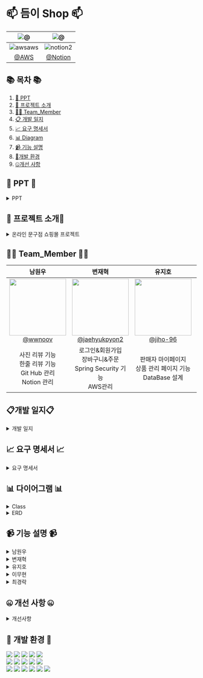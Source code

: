 #  📫 듬이 Shop 📫



<!--![256컬러](https://github.com/NovTeamProject/Team_Project/assets/145524959/3298851f-7534-4304-99b3-55106605b887)-->


<div>

| **![@](https://github.com/DeumE-Shop/DeumE-Shop/assets/145524959/9eb4164b-6aff-4d7e-95db-08819308bfca)** |  **![@](https://github.com/DeumE-Shop/DeumE-Shop/assets/145524959/5b99770c-ecc7-4cb8-bd7f-3daf8883278d)** |
| :------: |  :------: |
|  ![awsaws](https://github.com/NovTeamProject/Team_Project/assets/145963611/c33a2433-81d8-4137-88d6-c7c7c350a030)  |  ![notion2](https://github.com/NovTeamProject/Team_Project/assets/145963611/8e1e720e-e202-4ad8-9767-0befe6dcf529)  | 
|  [@AWS](http://deume.kro.kr)  |   [@Notion](https://feline-khaan-f70.notion.site/c388c2f473824cd8a40cf9d2f6707238?pvs=4)  |  


</div>

## 📚 목차 📚

01. [📂 PPT](#-PPT-)
02. [📖 프로젝트 소개](#-프로젝트-소개)
03. [🙋‍♀️ Team_Member](#%EF%B8%8F-team_member-%EF%B8%8F)
04. [📋 개발 일지](#개발-일지)
05. [📈  요구 명세서](#-요구-명세서-)
06. [📊 Diagram](#-다이어그램-)
07. [📹 기능 설명](#-기능-설명-)
08. [🔨개발 환경](#-개발-환경-)
09. [🤐개선 사항](#-개선-사항-)


## 📂 PPT 📂
<details><summary>PPT</summary>      

[<img src="https://github.com/DeumE-Shop/DeumE-Shop/assets/145524959/8356b741-de29-408a-8ef5-ead43fa5cf31" width="200px" height="200px">](https://www.canva.com/design/DAF6GN9LCiM/cuiRsAhDyBvKBWDXnjZ48g/view?utm_content=DAF6GN9LCiM&utm_campaign=designshare&utm_medium=link&utm_source=editor)
<br> 👆👆👆👆👆👆👆👆👆

</details>

## 📖 프로젝트 소개📖
<details><summary>온라인 문구점 쇼핑몰 프로젝트</summary>
<br>
 
### 개요
 
고객들에게 편리하고 학습에 필요한 문구 및  다양한제품을 판매하는 온라인 쇼핑몰을 구축하는 것입니다. <br/>
이를 통해 고객들은 집에서 편하게 쇼핑을 즐길 수 있으며, 다양한 제품을 필요로 하는 구매자와 제품을 파는 판매자가 쇼핑몰을 이용 합니다.

### 시장조사
 
- 경쟁사: 천재쇼핑몰,모닝글로리,문구랜드,알파
- 차별화 포인트: 관리자가 판매를 하는 것이 아니라 이용자가 판매자로 가입하여 판매를 합니다. (인증필요)

### 핵심 기능

- 회원가입 및 로그인 기능
- 제품 목록 및 상세페이지 표시
- 장바구니 및 주문 기능
- 리뷰 및 평점 기능
- 판매 실적 그래프 시각화

</details>



## 🙋‍♀️ Team_Member 🙋‍♀️

<div>

| **남원우** | **변재혁** | **유지호** | **이무현** | **최경락** | 
| :------: |  :------: | :------: | :------: | :------: | 
| [<img src="https://avatars.githubusercontent.com/u/145524959?v=4" height=150 width=150> <br/> @wwnoov](https://github.com/wwnoov) |[<img src="https://avatars.githubusercontent.com/u/145942491?v=4" height=150 width=150> <br/> @jaehyukpyon2](https://github.com/jaehyukpyon2)|[<img src="https://avatars.githubusercontent.com/u/145963790?v=4" height=150 width=150> <br/> @jiho-96](https://github.com/jiho-96)|[<img src="https://avatars.githubusercontent.com/u/145963633?v=4" height=150 width=150> <br/> @LMH9999](https://github.com/LMH9999)| [<img src="https://avatars.githubusercontent.com/u/140072536?v=4" height=150 width=150> <br/> @raknrak](https://github.com/raknrak) |
| 사진 리뷰 기능 <br>한줄 리뷰 기능<br>Git Hub 관리 <br>Notion 관리 |로그인&회원가입  <br> 장바구니&주문  <br> Spring Security 기능 <br> AWS관리 |  판매자 마이페이지 <br> 상품 관리 페이지 기능 <br> DataBase 설계 | 관리자 기능 <br> 공지사항 기능 <br> AWS관리 |상품 등록&수정 기능 <br> 상품 목록 기능 <br> Notion 관리| 

</div>


## 📋개발 일지📋
<details><summary>개발 일지</summary>

![image](https://github.com/Last-but-not-LEAST/LBNL/assets/145524959/7ee74521-51ab-47cc-b638-a43a225c1608)


</details>

## 📈 요구 명세서 📈

<details><summary>요구 명세서</summary>



https://github.com/DeumE-Shop/DeumE-Shop/assets/145524959/087bc6f0-0301-4eba-b463-1cf9df92aff7

[클릭시이동](https://feline-khaan-f70.notion.site/90cc985f6d4048c8a248e9375a6cc272)


</details>
  

## 📊 다이어그램 📊



<details><summary>Class</summary>

![LBNL2](https://github.com/DeumE-Shop/DeumE-Shop/assets/145524959/36105387-ceaa-4b45-8527-ec3648b5cbb7)


</details>


<details><summary>ERD</summary>
 
![image](https://github.com/DeumE-Shop/DeumE-Shop/assets/145524959/258b47b0-1dbd-4dd4-9d2f-f65a594f33c4)

    
</details>

## 📹 기능 설명 📹

<details><summary>남원우</summary> 
<br/>
 
![image](https://github.com/DeumE-Shop/DeumE-Shop/assets/145524959/6efb8de0-dad5-41da-9f6f-438e25a2df64)

사진리뷰
<br/>

https://github.com/DeumE-Project/DeumE-Shop/assets/145524959/fdee37cc-39dc-47ce-99b9-153525c46a69

한줄리뷰
<br/>


https://github.com/DeumE-Project/DeumE-Shop/assets/145524959/d6114b18-f66e-4b02-866a-a62c26cda37a


</details>

<details><summary>변재혁</summary>
<br/>
 
![image](https://github.com/DeumE-Shop/DeumE-Shop/assets/145524959/d2b8de05-7dc7-46a6-96c3-0f957b3cccd1)

메인화면
<br />

https://github.com/DeumE-Project/DeumE-Shop/assets/145942491/83a0f56f-517b-49bf-abd2-14aec33e89ca

<br />

회원가입
<br/>

[https://github.com/DeumE-Project/DeumE-Shop/assets/145942491/767a3ba9-13cf-4fc5-afc0-3688e859784f](https://github.com/DeumE-Project/DeumE-Shop/assets/145942491/83ebdfb2-0329-4ca6-884c-0d99b3aed450)

<br/>

시큐리티 - 로그인
<br />

https://github.com/DeumE-Project/DeumE-Shop/assets/145942491/bd87520c-4966-42b7-87b4-f4468879e24b

<br />

고객로그인 후 장바구니 추가
<br/>

[https://github.com/DeumE-Project/DeumE-Shop/assets/145942491/25755deb-2528-4031-8d3e-53995c873886](https://github.com/DeumE-Project/DeumE-Shop/assets/145942491/bd87520c-4966-42b7-87b4-f4468879e24b)


비로그인 사용자가 장바구니 추가
<br/>

https://github.com/DeumE-Project/DeumE-Shop/assets/145942491/8f1188c1-2669-4f3a-b831-a78af1acdf70

고객 로그인 후 장바구니에 담긴 상품 주문<br/>

[https://github.com/DeumE-Project/DeumE-Shop/assets/145942491/ed45e782-8889-4a53-8847-9d48e87bc3be](https://github.com/DeumE-Project/DeumE-Shop/assets/145942491/08529836-fe38-4c8e-88cd-b95acad80608)

시큐리티 - 접근제한 <br />

[https://github.com/DeumE-Project/DeumE-Shop/assets/145942491/2851b125-dcc7-4dea-b389-52693c38353f](https://github.com/DeumE-Project/DeumE-Shop/assets/145942491/ba8b1f7d-ae44-4ae5-ab3b-1d87b7a2af4a)


 
</details>
 
<details><summary>유지호</summary>
<br/>

![image](https://github.com/DeumE-Shop/DeumE-Shop/assets/145524959/d05467ff-5a9d-4a9e-87fe-23e25e97cc66)

판매자 - 마이페이지 (매출 Chart.js 시각화, 판매 물품 배송 관리)

[https://github.com/DeumE-Project/DeumE-Shop/assets/145942491/c514426c-bf00-4391-9fb1-14f0a8755a6b](https://github.com/DeumE-Project/DeumE-Shop/assets/145942491/1d541736-b6a1-49a9-b8e1-efd17409eb33)

</details>

<details><summary>이무현</summary>
<br/>
 
![image](https://github.com/DeumE-Shop/DeumE-Shop/assets/145524959/079a0150-956f-4099-ab65-06ad9bee7b12)

판매자 관리

https://github.com/DeumE-Project/DeumE-Shop/assets/145942491/7fa8a2a1-bc23-4d41-9fbb-35fca3a990fe

판매자 거절 목록 관리

https://github.com/DeumE-Project/DeumE-Shop/assets/145942491/3aa969de-bb9f-469e-ad82-62bb2956833d

판매자 가입 승인 또는 거절

https://github.com/DeumE-Project/DeumE-Shop/assets/145942491/c078e5af-c922-4778-84fc-c5a19da4727b

공지사항 등록

https://github.com/DeumE-Project/DeumE-Shop/assets/145942491/4334d0f4-d7f6-48ea-9871-839af31c6d7c
</details>

<details><summary>최경락</summary>
<br/>
 
![image](https://github.com/DeumE-Shop/DeumE-Shop/assets/145524959/73a43545-d0fe-4bcc-94cb-4c8996b0e7b6)

판매자 - 상품 등록

[https://github.com/DeumE-Project/DeumE-Shop/assets/145942491/c48176f9-b01d-4503-87c3-eb6f4fd248a0](https://github.com/DeumE-Project/DeumE-Shop/assets/145942491/1f761aaf-dd56-4217-a37b-ed16e751019d)

판매자 - 등록된 상품 정보 수정

[https://github.com/DeumE-Project/DeumE-Shop/assets/145942491/10cd985b-bb92-4506-bac4-b0446eafff4a](https://github.com/DeumE-Project/DeumE-Shop/assets/145942491/931e1378-9dea-4161-be0d-a71ad96398cf)

판매자 - 등록된 상품 이미지 및 상세 이미지 수정

[https://github.com/DeumE-Project/DeumE-Shop/assets/145942491/fd21c5a8-4f8a-41f0-8fd4-398fd42ad519](https://github.com/DeumE-Project/DeumE-Shop/assets/145942491/bebda350-7d50-4ab7-8015-b365930fcd01)

상품 카테고리별 리스트 및 검색

[https://github.com/DeumE-Project/DeumE-Shop/assets/145942491/c1ae8fd8-cf9d-4731-b864-6bc45b55ac6a](https://github.com/DeumE-Project/DeumE-Shop/assets/145942491/ffefb7ed-e2f9-4438-a92c-c99863100791)

</details>



## 🤐 개선 사항 🤐

<details><summary>개선사항</summary>
<br/>
 

</details>

## 🔨 개발 환경 🔨
<div>
<img src="https://img.shields.io/badge/JAVA-C01818?style=flat-square&logo=coffeescript&logoColor=white" />
<img src="https://img.shields.io/badge/HTML5-E34F26?style=flat-square&logo=HTML5&logoColor=fff"/>
<img src="https://img.shields.io/badge/JavaScript-F7DF1E?style=flat-square&logo=JavaScript&logoColor=000"/>
<img src="https://img.shields.io/badge/spring-6DB33F?style=flat&logo=spring&logoColor=white" />
<img src="https://img.shields.io/badge/springsecurity-6DB33F?style=flat&logo=springsecurity&logoColor=white" />
     
<br>
<img src="https://img.shields.io/badge/bootstrap-7952B3?style=flat&logo=bootstrap&logoColor=white"/>
<img src="https://img.shields.io/badge/jquery-0769AD?style=flat&logo=jquery&logoColor=white"/>
<img src="https://img.shields.io/badge/CSS3-1572B6?style=flat-square&logo=CSS3&logoColor=fff"/>
<img src="https://img.shields.io/badge/MariaDB-003545?style=flat&logo=MariaDB&logoColor=white" />
<img src="https://img.shields.io/badge/Mybatis-000000?style=flat&logo=Fluentd&logoColor=white"/>
<br>

<img src="https://img.shields.io/badge/IntelliJ-000000?style=flat-square&logo=intellijidea&logoColor=white" />
<img src="https://img.shields.io/badge/Slack-4A154B?style=flat-square&logo=slack&logoColor=white" />
<img src="https://img.shields.io/badge/notion-000000?style=flat-square&logo=notion&logoColor=blue" />  
<img src="https://img.shields.io/badge/amazonaws-232F3E?style=flat-square&logo=amazonaws&logoColor=blue" />
<img src="https://img.shields.io/badge/GitHub-181717?style=flat-square&logo=GitHub&logoColor=white" />
<img src="https://img.shields.io/badge/Git-F05032?style=flat-square&logo=git&logoColor=white" />

</div>



